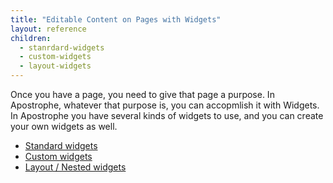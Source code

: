 ```yaml
---
title: "Editable Content on Pages with Widgets"
layout: reference
children:
  - stanrdard-widgets
  - custom-widgets
  - layout-widgets
---
```


Once you have a page, you need to give that page a purpose. In Apostrophe, whatever that purpose is, you can accopmlish it with Widgets. In Apostrophe you have several kinds of widgets to use, and you can create your own widgets as well.

* [Standard widgets](/tutorials/core-concepts/02-editable-content-on-pages/standard-widgets.md)
* [Custom widgets](/tutorials/core-concepts/02-editable-content-on-pages/custom-widgets.md)
* [Layout / Nested widgets](/tutorials/core-concepts/02-editable-content-on-pages/layout-widgets.md)